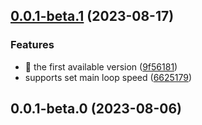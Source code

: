 ## [0.0.1-beta.1](https://github.com/qq15725/rubickjs/compare/v0.0.1-beta.0...v0.0.1-beta.1) (2023-08-17)


### Features

* 🎉 the first available version ([9f56181](https://github.com/qq15725/rubickjs/commit/9f56181a9bd6af909ea630dcfe2d4521da6edc7a))
* supports set main loop speed ([6625179](https://github.com/qq15725/rubickjs/commit/6625179af37cf421067974d8d9cbe8063f47ed70))



## 0.0.1-beta.0 (2023-08-06)



